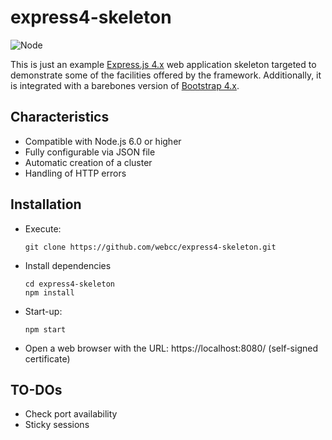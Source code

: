 express4-skeleton
=================

![Node][node-version]

This is just an example [Express.js 4.x][express] web
application skeleton targeted to demonstrate some of the facilities offered
by the framework. Additionally, it is integrated with a barebones version of
[Bootstrap 4.x][bootstrap].

## Characteristics

- Compatible with Node.js 6.0 or higher
- Fully configurable via JSON file
- Automatic creation of a cluster
- Handling of HTTP errors

## Installation

- Execute:

  ```shell
  git clone https://github.com/webcc/express4-skeleton.git
  ```
  
- Install dependencies

  ```shell
  cd express4-skeleton
  npm install
  ```
  
- Start-up:

  ```shell
  npm start
  ```
  
- Open a web browser with the URL: https://localhost:8080/ (self-signed certificate)

## TO-DOs

- Check port availability
- Sticky sessions

[bootstrap]: https://getbootstrap.com/
[express]: http://expressjs.com/
[node-version]: https://img.shields.io/badge/node-6.9.1-orange.svg?style=flat-square

